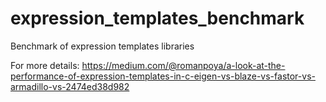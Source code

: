 # expression_templates_benchmark
Benchmark of expression templates libraries

For more details:
https://medium.com/@romanpoya/a-look-at-the-performance-of-expression-templates-in-c-eigen-vs-blaze-vs-fastor-vs-armadillo-vs-2474ed38d982
